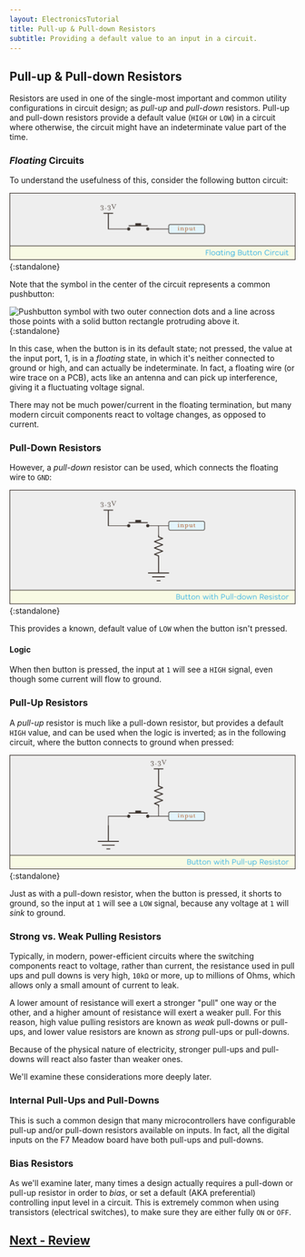 ```yaml
---
layout: ElectronicsTutorial
title: Pull-up & Pull-down Resistors
subtitle: Providing a default value to an input in a circuit.
---
```


## Pull-up & Pull-down Resistors

Resistors are used in one of the single-most important and common utility configurations in circuit design; as _pull-up_ and _pull-down_ resistors. Pull-up and pull-down resistors provide a default value (`HIGH` or `LOW`) in a circuit where otherwise, the circuit might have an indeterminate value part of the time.

### _Floating_ Circuits

To understand the usefulness of this, consider the following button circuit:

![Illustration of a floating button circuit: one button leg is connected to 3.3 volts and the other is connected to an input pin.](../Support_Files/Floating_Button_Circuit.svg){:standalone}

Note that the symbol in the center of the circuit represents a common pushbutton:

![Pushbutton symbol with two outer connection dots and a line across those points with a solid button rectangle protruding above it.](/Common_Files/Circuit_Symbols/Pushbutton.svg){:standalone}

In this case, when the button is in its default state; not pressed, the value at the input port, 1, is in a _floating_ state, in which it's neither connected to ground or high, and can actually be indeterminate. In fact, a floating wire (or wire trace on a PCB), acts like an antenna and can pick up interference, giving it a fluctuating voltage signal.

There may not be much power/current in the floating termination, but many modern circuit components react to voltage changes, as opposed to current.

### Pull-Down Resistors

However, a _pull-down_ resistor can be used, which connects the floating wire to `GND`:

![Illustration of a button wired with a pull-down resistor: the left leg connected to 3.3 volts and the right leg connected to both an input pin and a resistor connected to ground.](../Support_Files/PullDown_Resistor_Circuit.svg){:standalone}

This provides a known, default value of `LOW` when the button isn't pressed.

#### Logic

When then button is pressed, the input at `1` will see a `HIGH` signal, even though some current will flow to ground.

### Pull-Up Resistors

A _pull-up_ resistor is much like a pull-down resistor, but provides a default `HIGH` value, and can be used when the logic is inverted; as in the following circuit, where the button connects to ground when pressed:

![Illustration of a button wired with a pull-up resistor: the left leg connected to ground and the right leg connected to both an input pin and a resistor connected to 3.3 volts.](../Support_Files/PullUp_Resistor_Circuit.svg){:standalone}

Just as with a pull-down resistor, when the button is pressed, it shorts to ground, so the input at `1` will see a `LOW` signal, because any voltage at `1` will _sink_ to ground.

### Strong vs. Weak Pulling Resistors

Typically, in modern, power-efficient circuits where the switching components react to voltage, rather than current, the resistance used in pull ups and pull downs is very high, `10kΩ` or more, up to millions of Ohms, which allows only a small amount of current to leak.

A lower amount of resistance will exert a stronger "pull" one way or the other, and a higher amount of resistance will exert a weaker pull. For this reason, high value pulling resistors are known as _weak_ pull-downs or pull-ups, and lower value resistors are known as _strong_ pull-ups or pull-downs.

Because of the physical nature of electricity, stronger pull-ups and pull-downs will react also faster than weaker ones.

We'll examine these considerations more deeply later.

### Internal Pull-Ups and Pull-Downs

This is such a common design that many microcontrollers have configurable pull-up and/or pull-down resistors available on inputs. In fact, all the digital inputs on the F7 Meadow board have both pull-ups and pull-downs.


### Bias Resistors

As we'll examine later, many times a design actually requires a pull-down or pull-up resistor in order to _bias_, or set a default (AKA preferential) controlling input level in a circuit. This is extremely common when using transistors (electrical switches), to make sure they are either fully `ON` or `OFF`.

## [Next - Review](../Review)

